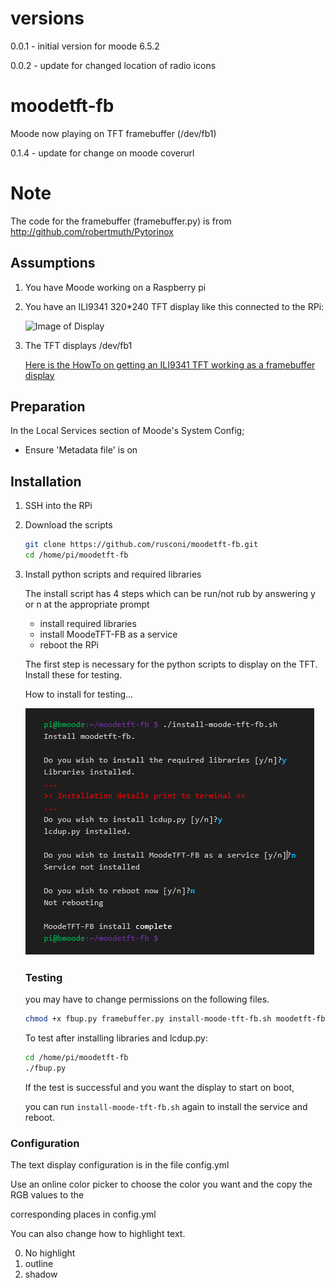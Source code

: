 # versions
0.0.1 - initial version for moode 6.5.2

0.0.2 - update for changed location of radio icons
# moodetft-fb
Moode now playing on TFT framebuffer (/dev/fb1)

0.1.4 - update for change on moode coverurl

# Note

The code for the framebuffer (framebuffer.py) is from http://github.com/robertmuth/Pytorinox

## Assumptions ##

1. You have Moode working on a Raspberry pi

2. You have an ILI9341 320*240 TFT display like this connected to the RPi:

    ![Image of Display](https://github.com/rusconi/Raspberry-Pi-TFT-FB1-HowTo/blob/master/images/screen.png)

3. The TFT displays /dev/fb1

    [Here is the HowTo on getting an ILI9341 TFT working as a framebuffer display](https://github.com/rusconi/Raspberry-Pi-TFT-FB1-HowTo)

## Preparation ##

In the Local Services section of Moode's System Config;

* Ensure 'Metadata file' is on


## Installation ##

1. SSH into the RPi

2. Download the scripts

    ```bash
    git clone https://github.com/rusconi/moodetft-fb.git
    cd /home/pi/moodetft-fb
    ```



3. Install python scripts and required libraries

    The install script has 4 steps which can be run/not rub by answering y or n at the appropriate prompt
    - install required libraries
    - install MoodeTFT-FB as a service
    - reboot the RPi

    The first step is necessary for the python scripts to display on the TFT. Install these for testing.

    How to install for testing...

    ![Image of Terminal](images/inst-term.png)

    ### Testing ###

    you may have to change permissions on the following files.
    
    ```bash
    chmod +x fbup.py framebuffer.py install-moode-tft-fb.sh moodetft-fb.sh clear_tftfb.py
    ```
    To test after installing libraries and lcdup.py:

    ```bash
    cd /home/pi/moodetft-fb
    ./fbup.py
    ```

    If the test is successful and you want the display to start on boot,
    
    you can run `install-moode-tft-fb.sh` again to install the service and reboot.

 ### Configuration ###

 The text display configuration is in the file config.yml

 Use an online color picker to choose the color you want and the copy the RGB values to the 

 corresponding places in config.yml

 You can also change how to highlight text.
 
 0. No highlight
 1. outline
 2. shadow

 
